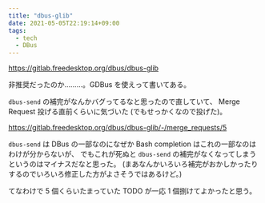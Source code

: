 ```yaml
---
title: "dbus-glib"
date: 2021-05-05T22:19:14+09:00
tags:
  - tech
  - DBus
---
```


https://gitlab.freedesktop.org/dbus/dbus-glib

非推奨だったのか………。GDBus を使えって書いてある。

`dbus-send` の補完がなんかバグってるなと思ったので直していて、
Merge Request 投げる直前くらいに気づいた (でもせっかくなので投げた)。

https://gitlab.freedesktop.org/dbus/dbus-glib/-/merge_requests/5

`dbus-send` は DBus の一部なのになぜか Bash completion はこれの一部なのはわけが分からないが、
でもこれが死ぬと `dbus-send` の補完がなくなってしまうというのはマイナスだなと思った。
(まあなんかいろいろ補完がおかしかったりするのでいろいろ修正した方がよさそうではあるけど。)

てなわけで 5 個くらいたまっていた TODO が一応 1 個捌けてよかったと思う。
